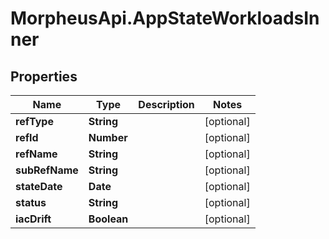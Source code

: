 # MorpheusApi.AppStateWorkloadsInner

## Properties

Name | Type | Description | Notes
------------ | ------------- | ------------- | -------------
**refType** | **String** |  | [optional] 
**refId** | **Number** |  | [optional] 
**refName** | **String** |  | [optional] 
**subRefName** | **String** |  | [optional] 
**stateDate** | **Date** |  | [optional] 
**status** | **String** |  | [optional] 
**iacDrift** | **Boolean** |  | [optional] 


